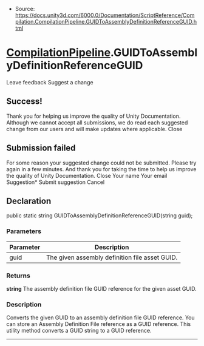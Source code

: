 * Source: https://docs.unity3d.com/6000.0/Documentation/ScriptReference/Compilation.CompilationPipeline.GUIDToAssemblyDefinitionReferenceGUID.html

#  [CompilationPipeline](https://docs.unity3d.com/6000.0/Documentation/ScriptReference/Compilation.CompilationPipeline.html).GUIDToAssemblyDefinitionReferenceGUID
Leave feedback
Suggest a change
## Success!
Thank you for helping us improve the quality of Unity Documentation. Although we cannot accept all submissions, we do read each suggested change from our users and will make updates where applicable.
Close
## Submission failed
For some reason your suggested change could not be submitted. Please <a>try again</a> in a few minutes. And thank you for taking the time to help us improve the quality of Unity Documentation.
Close
Your name Your email Suggestion* Submit suggestion
Cancel
## Declaration
public static string GUIDToAssemblyDefinitionReferenceGUID(string guid); 
### Parameters
Parameter | Description  
---|---  
guid | The given assembly definition file asset GUID.  
### Returns
**string** The assembly definition file GUID reference for the given asset GUID. 
### Description
Converts the given GUID to an assembly definition file GUID reference.
You can store an Assembly Definition File reference as a GUID reference. This utility method converts a GUID string to a GUID reference.
* * *
